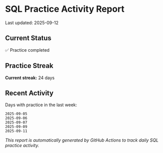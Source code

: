 # SQL Practice Activity Report

Last updated: 2025-09-12

## Current Status

✅ Practice completed

## Practice Streak

**Current streak:** 24 days

## Recent Activity

Days with practice in the last week:

```
2025-09-05
2025-09-06
2025-09-07
2025-09-09
2025-09-11
```

*This report is automatically generated by GitHub Actions to track daily SQL practice activity.*
